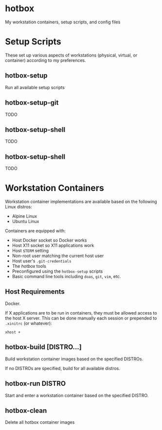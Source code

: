 hotbox
======

My workstation containers, setup scripts, and config files



Setup Scripts
=============

These set up various aspects of workstations (physical, virtual, or container)
according to my preferences.


hotbox-setup
------------

Run all available setup scripts


hotbox-setup-git
----------------

TODO


hotbox-setup-shell
------------------

TODO


hotbox-setup-shell
------------------

TODO



Workstation Containers
======================

Workstation container implementations are available based on the following
Linux distros:

- Alpine Linux
- Ubuntu Linux

Containers are equipped with:

- Host Docker socket so Docker works
- Host X11 socket so X11 applications work
- Host `$TERM` setting
- Non-root user matching the current host user
- Host user's `.git-credentials`
- The *hotbox* tools
- Preconfigured using the `hotbox-setup` scripts
- Basic command line tools including `doas`, `git`, `vim`, etc.


Host Requirements
-----------------

Docker.

If X applications are to be run in containers, they must be allowed access to
the host X server.  This can be done manually each session or prepended to
`.xinitrc` (or whatever):

    xhost +


hotbox-build [DISTRO...]
------------------------

Build workstation container images based on the specified DISTROs.

If no DISTROs are specified, build for all available distros.


hotbox-run DISTRO
-----------------

Start and enter a workstation container based on the specified DISTRO.


hotbox-clean
------------

Delete all hotbox container images
